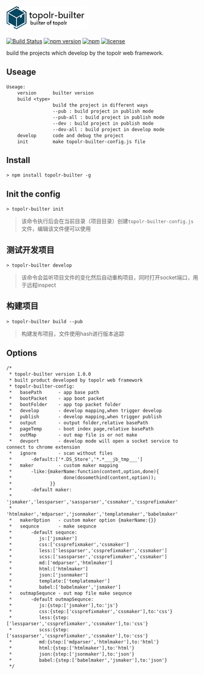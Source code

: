 ![topolr-builter](https://github.com/topolr/topolr-builter/raw/master/logo.png)
---------------------------
[![Build Status](https://travis-ci.org/topolr/topolr-builter.svg?branch=master)](https://travis-ci.org/topolr/topolr-builter)
[![npm version](https://badge.fury.io/js/topolr-builter.svg)](https://badge.fury.io/js/topolr-builter)
[![npm](https://img.shields.io/npm/dt/topolr-builter.svg?maxAge=2592000)](https://www.npmjs.com/package/topolr-builter)
[![license](https://img.shields.io/github/license/topolr/topolr-builter.svg?maxAge=2592000)](https://github.com/topolr/topolr-builter/blob/master/LICENSE)

build the projects which develop by the topolr web framework.

## Useage

```
Useage:
    version      builter version
    build <type>
                 build the project in different ways
                 --pub : build project in publish mode
                 --pub-all : build project in publish mode
                 --dev : build project in publish mode
                 --dev-all : build project in develop mode
    develop      code and debug the project
    init         make topolr-builter-config.js file
```
## Install

`> npm install topolr-builter -g`

## Init the config

`> topolr-builter init`

> 该命令执行后会在当前目录（项目目录）创建`topolr-builter-config.js`文件，编辑该文件便可以使用

## 测试开发项目

`> topolr-builter develop`

> 该命令会监听项目文件的变化然后自动重构项目，同时打开socket端口，用于远程inspect

## 构建项目

`> topolr-builter build --pub`

> 构建发布项目，文件使用hash进行版本追踪

## Options

```
/*
 * topolr-builter version 1.0.0
 * built product developed by topolr web framework
 * topolr-builter-config:
 *   basePath      - app base path
 *   bootPacket    - app boot packet
 *   bootFolder    - app top packet folder
 *   develop       - develop mapping,when trigger develop
 *   publish       - develop mapping,when trigger publish
 *   output        - output folder,relative basePath
 *   pageTemp      - boot index page,relative basePath
 *   outMap        - out map file is or not make
 *   devport       - develop mode will open a socket service to connect to chrome extension
 *   ignore        - scan without files
 *       -default:['*.DS_Store','*.*___jb_tmp___']
 *   maker         - custom maker mapping
 *       -like:{makerName:function(content,option,done){
 *                   done(dosomethind(content,option));
 *              }}
 *       -default maker:
 *         'jsmaker','lessparser','sassparser','cssmaker','cssprefixmaker'
 *         'htmlmaker','mdparser','jsonmaker','templatemaker','babelmaker'
 *   makerOption   - custom maker option {makerName:{}}
 *   sequnce       - make sequnce
 *       -default sequnce:
 *          js:['jsmaker']
 *          css:['cssprefixmaker','cssmaker']
 *          less:['lessparser','cssprefixmaker','cssmaker']
 *          scss:['sassparser','cssprefixmaker','cssmaker']
 *          md:['mdparser','htmlmaker']
 *          html:['htmlmaker']
 *          json:['jsonmaker']
 *          template:['templatemaker']
 *          babel:['babelmaker','jsmaker']
 *   outmapSequnce - out map file make sequnce
 *       -default outmapSequnce:
 *          js:{step:['jsmaker'],to:'js'}
 *          css:{step:['cssprefixmaker','cssmaker'],to:'css'}
 *          less:{step:['lessparser','cssprefixmaker','cssmaker'],to:'css'}
 *          scss:{step:['sassparser','cssprefixmaker','cssmaker'],to:'css'}
 *          md:{step:['mdparser','htmlmaker'],to:'html'}
 *          html:{step:['htmlmaker'],to:'html'}
 *          json:{step:['jsonmaker'],to:'json'}
 *          babel:{step:['babelmaker','jsmaker'],to:'json'}
 */
```